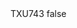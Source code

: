 <?xml version="1.0" encoding="UTF-8"?>
<CustomMetadata xmlns="http://soap.sforce.com/2006/04/metadata">
    <label>TXU743</label>
    <protected>false</protected>
</CustomMetadata>
